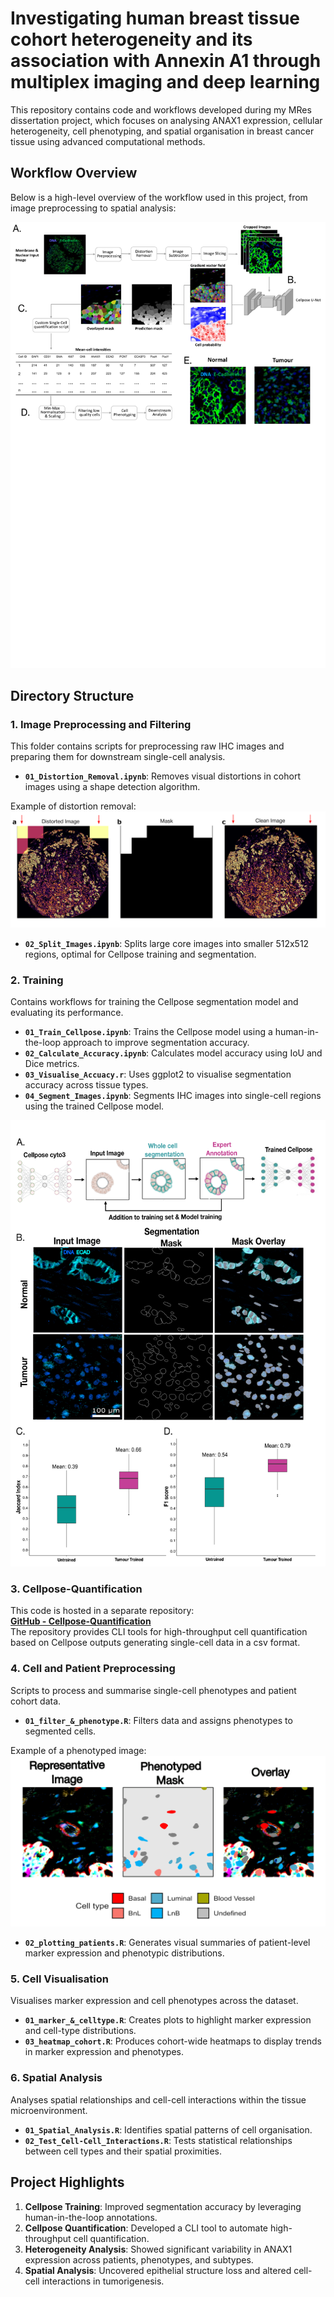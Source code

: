 # Investigating human breast tissue cohort heterogeneity and its association with Annexin A1 through multiplex imaging and deep learning

This repository contains code and workflows developed during my MRes dissertation project, which focuses on analysing ANAX1 expression, cellular heterogeneity, cell phenotyping, and spatial organisation in breast cancer tissue using advanced computational methods.  
## Workflow Overview  

Below is a high-level overview of the workflow used in this project, from image preprocessing to spatial analysis:  

![Workflow](images/workflow.png)  

## Directory Structure  

### 1. Image Preprocessing and Filtering  
This folder contains scripts for preprocessing raw IHC images and preparing them for downstream single-cell analysis.  

- **`01_Distortion_Removal.ipynb`**: Removes visual distortions in cohort images using a shape detection algorithm. 

Example of distortion removal:  
  ![Distortion Removal](images/distortion.png)   

- **`02_Split_Images.ipynb`**: Splits large core images into smaller 512x512 regions, optimal for Cellpose training and segmentation.  

### 2. Training  
Contains workflows for training the Cellpose segmentation model and evaluating its performance.  

- **`01_Train_Cellpose.ipynb`**: Trains the Cellpose model using a human-in-the-loop approach to improve segmentation accuracy.  
- **`02_Calculate_Accuracy.ipynb`**: Calculates model accuracy using IoU and Dice metrics.  
- **`03_Visualise_Accuacy.r`**: Uses ggplot2 to visualise segmentation accuracy across tissue types.  
- **`04_Segment_Images.ipynb`**: Segments IHC images into single-cell regions using the trained Cellpose model.  

![Phenotyped Image](images/training.png)  

### 3. Cellpose-Quantification  
This code is hosted in a separate repository:  
[**GitHub - Cellpose-Quantification**](https://github.com/milesbailey121/cellpose-quantification)  
The repository provides CLI tools for high-throughput cell quantification based on Cellpose outputs generating single-cell data in a csv format.  

### 4. Cell and Patient Preprocessing  
Scripts to process and summarise single-cell phenotypes and patient cohort data.  

- **`01_filter_&_phenotype.R`**: Filters data and assigns phenotypes to segmented cells.  

 Example of a phenotyped image:  
  ![Phenotyped Image](images/phenotype_image.png)  

- **`02_plotting_patients.R`**: Generates visual summaries of patient-level marker expression and phenotypic distributions.  

### 5. Cell Visualisation  
Visualises marker expression and cell phenotypes across the dataset.  

- **`01_marker_&_celltype.R`**: Creates plots to highlight marker expression and cell-type distributions.  
- **`03_heatmap_cohort.R`**: Produces cohort-wide heatmaps to display trends in marker expression and phenotypes.  

### 6. Spatial Analysis  
Analyses spatial relationships and cell-cell interactions within the tissue microenvironment.  

- **`01_Spatial_Analysis.R`**: Identifies spatial patterns of cell organisation.  
- **`02_Test_Cell-Cell_Interactions.R`**: Tests statistical relationships between cell types and their spatial proximities.  

## Project Highlights  
1. **Cellpose Training**: Improved segmentation accuracy by leveraging human-in-the-loop annotations.  
2. **Cellpose Quantification**: Developed a CLI tool to automate high-throughput cell quantification.  
3. **Heterogeneity Analysis**: Showed significant variability in ANAX1 expression across patients, phenotypes, and subtypes.  
4. **Spatial Analysis**: Uncovered epithelial structure loss and altered cell-cell interactions in tumorigenesis.  
